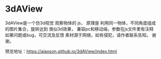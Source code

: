 # 3dAView
 3dAView是一个仿3d视觉 观察物体的 js，
 原理是 利用同一物体，不同角度组成的图片集合，旋转达到 类似3d效果，
 兼容pc和移动端，参数在js文件里有注释
 如果问题或bug，可交流及反馈
 素材源于网络，如有侵犯，请作者联系告知。
 谢谢。
<p>预览地址：<a href="https://ajaxson.github.io/3dAView/index.html">https://ajaxson.github.io/3dAView/index.html</a></p>
